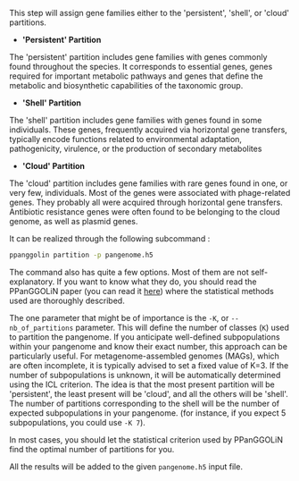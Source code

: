 
This step will assign gene families either to the 'persistent', 'shell', or 'cloud' partitions. 

- **'Persistent' Partition**

The 'persistent' partition includes gene families with genes commonly found throughout the species.
It corresponds to essential genes, genes required for important metabolic pathways and genes that define the metabolic and biosynthetic capabilities of the taxonomic group.

- **'Shell' Partition**

The 'shell' partition includes gene families with genes found in some individuals. 
These genes, frequently acquired via horizontal gene transfers, typically encode functions related to environmental adaptation, pathogenicity, virulence, or the production of secondary metabolites

- **'Cloud' Partition**

The 'cloud' partition includes gene families with rare genes found in one, or very few, individuals. 
Most of the genes were associated with phage-related genes. 
They probably all were acquired through horizontal gene transfers. 
Antibiotic resistance genes were often found to be belonging to the cloud genome, as well as plasmid genes.

It can be realized through the following subcommand : 

```bash
ppanggolin partition -p pangenome.h5
```

The command also has quite a few options. 
Most of them are not self-explanatory. 
If you want to know what they do, you should read the PPanGGOLiN paper (you can read it [here](https://journals.plos.org/ploscompbiol/article?rev=2&id=10.1371/journal.pcbi.1007732)) where the statistical methods used are thoroughly described.

The one parameter that might be of importance is the `-K`, or `--nb_of_partitions` parameter. 
This will define the number of classes (`K`) used to partition the pangenome. 
If you anticipate well-defined subpopulations within your pangenome and know their exact number, this approach can be particularly useful. For metagenome-assembled genomes (MAGs), which are often incomplete, it is typically advised to set a fixed value of K=3.
If the number of subpopulations is unknown, it will be automatically determined using the ICL criterion.
The idea is that the most present partition will be 'persistent', the least present will be 'cloud', and all the others will be 'shell'. 
The number of partitions corresponding to the shell will be the number of expected subpopulations in your pangenome. 
(for instance, if you expect 5 subpopulations, you could use `-K 7`). 

In most cases, you should let the statistical criterion used by PPanGGOLiN find the optimal number of partitions for you.

All the results will be added to the given `pangenome.h5` input file.
